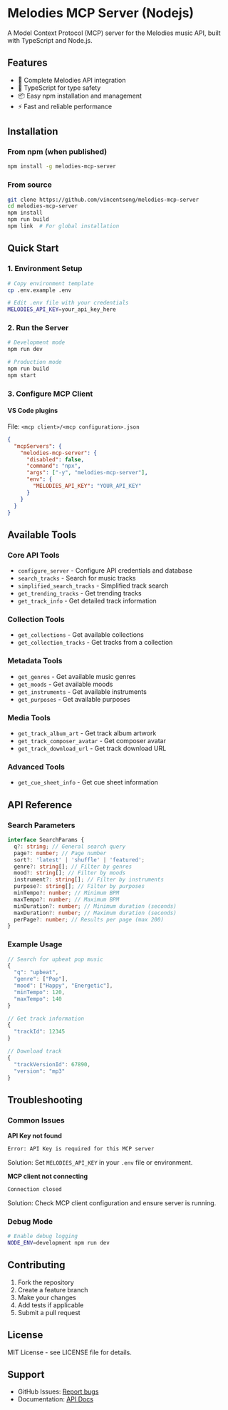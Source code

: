 # Melodies MCP Server (Nodejs)

A Model Context Protocol (MCP) server for the Melodies music API, built with TypeScript and Node.js.

## Features

- 🎵 Complete Melodies API integration
- 🔧 TypeScript for type safety
- 📦 Easy npm installation and management
- ⚡ Fast and reliable performance

## Installation

### From npm (when published)

```bash
npm install -g melodies-mcp-server
```

### From source

```bash
git clone https://github.com/vincentsong/melodies-mcp-server
cd melodies-mcp-server
npm install
npm run build
npm link  # For global installation
```

## Quick Start

### 1. Environment Setup

```bash
# Copy environment template
cp .env.example .env

# Edit .env file with your credentials
MELODIES_API_KEY=your_api_key_here
```

### 2. Run the Server

```bash
# Development mode
npm run dev

# Production mode
npm run build
npm start
```

### 3. Configure MCP Client

#### VS Code plugins

File: `<mcp client>/<mcp configuration>.json`

```json
{
  "mcpServers": {
    "melodies-mcp-server": {
      "disabled": false,
      "command": "npx",
      "args": ["-y", "melodies-mcp-server"],
      "env": {
        "MELODIES_API_KEY": "YOUR_API_KEY"
      }
    }
  }
}
```

## Available Tools

### Core API Tools

- `configure_server` - Configure API credentials and database
- `search_tracks` - Search for music tracks
- `simplified_search_tracks` - Simplified track search
- `get_trending_tracks` - Get trending tracks
- `get_track_info` - Get detailed track information

### Collection Tools

- `get_collections` - Get available collections
- `get_collection_tracks` - Get tracks from a collection

### Metadata Tools

- `get_genres` - Get available music genres
- `get_moods` - Get available moods
- `get_instruments` - Get available instruments
- `get_purposes` - Get available purposes

### Media Tools

- `get_track_album_art` - Get track album artwork
- `get_track_composer_avatar` - Get composer avatar
- `get_track_download_url` - Get track download URL

### Advanced Tools

- `get_cue_sheet_info` - Get cue sheet information

## API Reference

### Search Parameters

```typescript
interface SearchParams {
  q?: string; // General search query
  page?: number; // Page number
  sort?: 'latest' | 'shuffle' | 'featured';
  genre?: string[]; // Filter by genres
  mood?: string[]; // Filter by moods
  instrument?: string[]; // Filter by instruments
  purpose?: string[]; // Filter by purposes
  minTempo?: number; // Minimum BPM
  maxTempo?: number; // Maximum BPM
  minDuration?: number; // Minimum duration (seconds)
  maxDuration?: number; // Maximum duration (seconds)
  perPage?: number; // Results per page (max 200)
}
```

### Example Usage

```typescript
// Search for upbeat pop music
{
  "q": "upbeat",
  "genre": ["Pop"],
  "mood": ["Happy", "Energetic"],
  "minTempo": 120,
  "maxTempo": 140
}

// Get track information
{
  "trackId": 12345
}

// Download track
{
  "trackVersionId": 67890,
  "version": "mp3"
}
```

## Troubleshooting

### Common Issues

**API Key not found**

```bash
Error: API Key is required for this MCP server
```

Solution: Set `MELODIES_API_KEY` in your `.env` file or environment.

**MCP client not connecting**

```bash
Connection closed
```

Solution: Check MCP client configuration and ensure server is running.

### Debug Mode

```bash
# Enable debug logging
NODE_ENV=development npm run dev
```

## Contributing

1. Fork the repository
2. Create a feature branch
3. Make your changes
4. Add tests if applicable
5. Submit a pull request

## License

MIT License - see LICENSE file for details.

## Support

- GitHub Issues: [Report bugs](https://github.com/your-org/melodies-mcp-server/issues)
- Documentation: [API Docs](https://api.melod.ie/docs)
